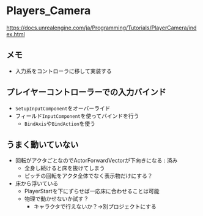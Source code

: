 # Players_Camera
https://docs.unrealengine.com/ja/Programming/Tutorials/PlayerCamera/index.html

## メモ

- 入力系をコントローラに移して実装する

## プレイヤーコントローラーでの入力バインド

- `SetupInputComponent`をオーバーライド
- フィールド`InputComponent`を使ってバインドを行う
	- `BindAxis`や`BindAction`を使う

## うまく動いていない

- 回転がアクタごとなのでActorForwardVectorが下向きになる : 済み
	- 全身し続けると床を抜けてしまう
	- ピッチの回転をアクタ全体でなく表示物だけにする？
- 床から浮いている
	- PlayerStartを下にずらせば一応床に合わせることは可能
	- 物理で動かせないか試す？
		- キャラクタで行えないか？→別プロジェクトにする